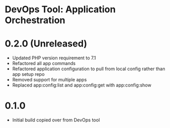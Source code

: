 DevOps Tool: Application Orchestration
==============================================

# 0.2.0 (Unreleased)
- Updated PHP version requirement to 7.1
- Refactored all app commands
- Refactored application configuration to pull from local config rather than app setup repo
- Removed support for multiple apps
- Replaced app:config:list and app:config:get with app:config:show

# 0.1.0
- Initial build copied over from DevOps tool
